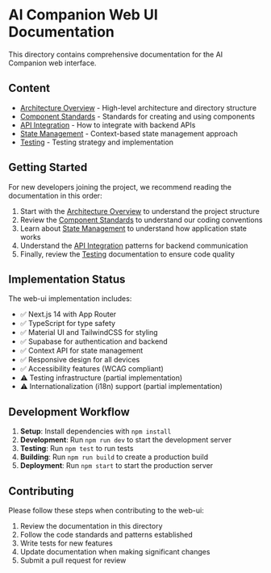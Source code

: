 # AI Companion Web UI Documentation

This directory contains comprehensive documentation for the AI Companion web interface.

## Content

- [Architecture Overview](./architecture.md) - High-level architecture and directory structure
- [Component Standards](./component-standards.md) - Standards for creating and using components
- [API Integration](./api-integration.md) - How to integrate with backend APIs
- [State Management](./state-management.md) - Context-based state management approach
- [Testing](./testing.md) - Testing strategy and implementation

## Getting Started

For new developers joining the project, we recommend reading the documentation in this order:

1. Start with the [Architecture Overview](./architecture.md) to understand the project structure
2. Review the [Component Standards](./component-standards.md) to understand our coding conventions
3. Learn about [State Management](./state-management.md) to understand how application state works
4. Understand the [API Integration](./api-integration.md) patterns for backend communication
5. Finally, review the [Testing](./testing.md) documentation to ensure code quality

## Implementation Status

The web-ui implementation includes:

- ✅ Next.js 14 with App Router
- ✅ TypeScript for type safety
- ✅ Material UI and TailwindCSS for styling
- ✅ Supabase for authentication and backend
- ✅ Context API for state management
- ✅ Responsive design for all devices
- ✅ Accessibility features (WCAG compliant)
- ⚠️ Testing infrastructure (partial implementation)
- ⚠️ Internationalization (i18n) support (partial implementation)

## Development Workflow

1. **Setup**: Install dependencies with `npm install`
2. **Development**: Run `npm run dev` to start the development server
3. **Testing**: Run `npm test` to run tests
4. **Building**: Run `npm run build` to create a production build
5. **Deployment**: Run `npm start` to start the production server

## Contributing

Please follow these steps when contributing to the web-ui:

1. Review the documentation in this directory
2. Follow the code standards and patterns established
3. Write tests for new features
4. Update documentation when making significant changes
5. Submit a pull request for review 